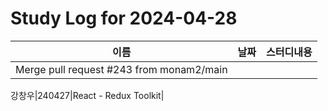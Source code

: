 # Study Log for 2024-04-28

|이름|날짜|스터디내용|
|---|---|---|
|Merge pull request #243 from monam2/main

강창우|240427|React - Redux Toolkit|
